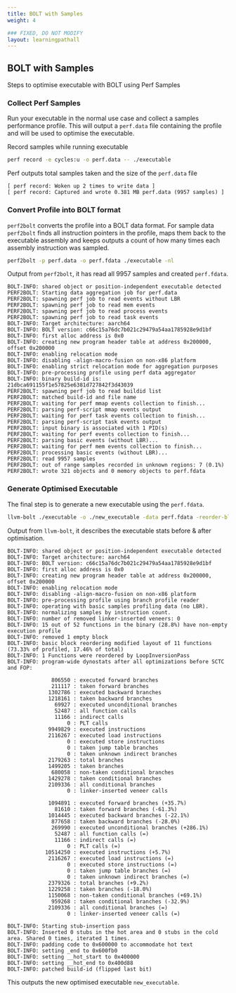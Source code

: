 ```yaml
---
title: BOLT with Samples
weight: 4

### FIXED, DO NOT MODIFY
layout: learningpathall
---
```


## BOLT with Samples

Steps to optimise executable with BOLT using Perf Samples

### Collect Perf Samples

Run your executable in the normal use case and collect a samples performance profile. This will output a `perf.data` file containing the profile and will be used to optimise the executable.

Record samples while running executable

```bash { target="ubuntu:latest" }
perf record -e cycles:u -o perf.data -- ./executable
```

Perf outputs total samples taken and the size of the `perf.data` file

```output
[ perf record: Woken up 2 times to write data ]
[ perf record: Captured and wrote 0.381 MB perf.data (9957 samples) ]
```

### Convert Profile into BOLT format

`perf2bolt` converts the profile into a BOLT data format. For sample data `perf2bolt` finds all instruction pointers in the profile, maps them back to the executable assembly and keeps outputs a count of how many times each assembly instruction was sampled.

```bash { target="ubuntu:latest" }
perf2bolt -p perf.data -o perf.fdata ./executable -nl
```

Output from `perf2bolt`, it has read all 9957 samples and created `perf.fdata`.

```output
BOLT-INFO: shared object or position-independent executable detected
PERF2BOLT: Starting data aggregation job for perf.data
PERF2BOLT: spawning perf job to read events without LBR
PERF2BOLT: spawning perf job to read mem events
PERF2BOLT: spawning perf job to read process events
PERF2BOLT: spawning perf job to read task events
BOLT-INFO: Target architecture: aarch64
BOLT-INFO: BOLT version: c66c15a76dc7b021c29479a54aa1785928e9d1bf
BOLT-INFO: first alloc address is 0x0
BOLT-INFO: creating new program header table at address 0x200000, offset 0x200000
BOLT-INFO: enabling relocation mode
BOLT-INFO: disabling -align-macro-fusion on non-x86 platform
BOLT-INFO: enabling strict relocation mode for aggregation purposes
BOLT-INFO: pre-processing profile using perf data aggregator
BOLT-INFO: binary build-id is:     21dbca691155f1e57825e6381d727842f3d43039
PERF2BOLT: spawning perf job to read buildid list
PERF2BOLT: matched build-id and file name
PERF2BOLT: waiting for perf mmap events collection to finish...
PERF2BOLT: parsing perf-script mmap events output
PERF2BOLT: waiting for perf task events collection to finish...
PERF2BOLT: parsing perf-script task events output
PERF2BOLT: input binary is associated with 1 PID(s)
PERF2BOLT: waiting for perf events collection to finish...
PERF2BOLT: parsing basic events (without LBR)...
PERF2BOLT: waiting for perf mem events collection to finish...
PERF2BOLT: processing basic events (without LBR)...
PERF2BOLT: read 9957 samples
PERF2BOLT: out of range samples recorded in unknown regions: 7 (0.1%)
PERF2BOLT: wrote 321 objects and 0 memory objects to perf.fdata
```

### Generate Optimised Executable

The final step is to generate a new executable using the `perf.fdata`.

```bash { target="ubuntu:latest" }
llvm-bolt ./executable -o ./new_executable -data perf.fdata -reorder-blocks=ext-tsp -reorder-functions=hfsort -split-functions -split-all-cold -split-eh -dyno-stats
```

Output from `llvm-bolt`, it describes the executable stats before & after optimisation.

```output
BOLT-INFO: shared object or position-independent executable detected
BOLT-INFO: Target architecture: aarch64
BOLT-INFO: BOLT version: c66c15a76dc7b021c29479a54aa1785928e9d1bf
BOLT-INFO: first alloc address is 0x0
BOLT-INFO: creating new program header table at address 0x200000, offset 0x200000
BOLT-INFO: enabling relocation mode
BOLT-INFO: disabling -align-macro-fusion on non-x86 platform
BOLT-INFO: pre-processing profile using branch profile reader
BOLT-INFO: operating with basic samples profiling data (no LBR).
BOLT-INFO: normalizing samples by instruction count.
BOLT-INFO: number of removed linker-inserted veneers: 0
BOLT-INFO: 15 out of 52 functions in the binary (28.8%) have non-empty execution profile
BOLT-INFO: removed 1 empty block
BOLT-INFO: basic block reordering modified layout of 11 functions (73.33% of profiled, 17.46% of total)
BOLT-INFO: 1 Functions were reordered by LoopInversionPass
BOLT-INFO: program-wide dynostats after all optimizations before SCTC and FOP:

              806550 : executed forward branches
              211117 : taken forward branches
             1302786 : executed backward branches
             1218161 : taken backward branches
               69927 : executed unconditional branches
               52487 : all function calls
               11166 : indirect calls
                   0 : PLT calls
             9949829 : executed instructions
             2116267 : executed load instructions
                   0 : executed store instructions
                   0 : taken jump table branches
                   0 : taken unknown indirect branches
             2179263 : total branches
             1499205 : taken branches
              680058 : non-taken conditional branches
             1429278 : taken conditional branches
             2109336 : all conditional branches
                   0 : linker-inserted veneer calls

             1094891 : executed forward branches (+35.7%)
               81610 : taken forward branches (-61.3%)
             1014445 : executed backward branches (-22.1%)
              877658 : taken backward branches (-28.0%)
              269990 : executed unconditional branches (+286.1%)
               52487 : all function calls (=)
               11166 : indirect calls (=)
                   0 : PLT calls (=)
            10514250 : executed instructions (+5.7%)
             2116267 : executed load instructions (=)
                   0 : executed store instructions (=)
                   0 : taken jump table branches (=)
                   0 : taken unknown indirect branches (=)
             2379326 : total branches (+9.2%)
             1229258 : taken branches (-18.0%)
             1150068 : non-taken conditional branches (+69.1%)
              959268 : taken conditional branches (-32.9%)
             2109336 : all conditional branches (=)
                   0 : linker-inserted veneer calls (=)

BOLT-INFO: Starting stub-insertion pass
BOLT-INFO: Inserted 0 stubs in the hot area and 0 stubs in the cold area. Shared 0 times, iterated 1 times.
BOLT-INFO: padding code to 0x600000 to accommodate hot text
BOLT-INFO: setting _end to 0x600fb0
BOLT-INFO: setting __hot_start to 0x400000
BOLT-INFO: setting __hot_end to 0x400d88
BOLT-INFO: patched build-id (flipped last bit)
```

This outputs the new optimised executable `new_executable`.

